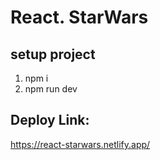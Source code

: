# React. StarWars

## setup project

1. npm i
2. npm run dev

## Deploy Link:

https://react-starwars.netlify.app/
